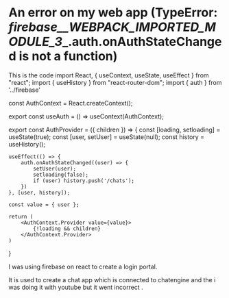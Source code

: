 
# An error on my web app (TypeError: _firebase__WEBPACK_IMPORTED_MODULE_3__.auth.onAuthStateChanged is not a function)

This is the code
import React, { useContext, useState, useEffect } from "react";
import { useHistory } from "react-router-dom";
import { auth } from '../firebase'

const AuthContext = React.createContext();

export const useAuth = () => useContext(AuthContext);

export const AuthProvider = ({ children }) => {
    const [loading, setloading] = useState(true);
    const [user, setUser] = useState(null);
    const history = useHistory();

    useEffect(() => {
        auth.onAuthStateChanged((user) => {
            setUser(user);
            setloading(false);
            if (user) history.push('/chats');
        })
    }, [user, history]);

    const value = { user };

    return (
        <AuthContext.Provider value={value}>
            {!loading && children}
        </AuthContext.Provider>
    )

}

I was using firebase on react to create a login portal.

It is used to create a chat app which is connected to chatengine and the i was doing it with youtube but it went incorrect
.

        